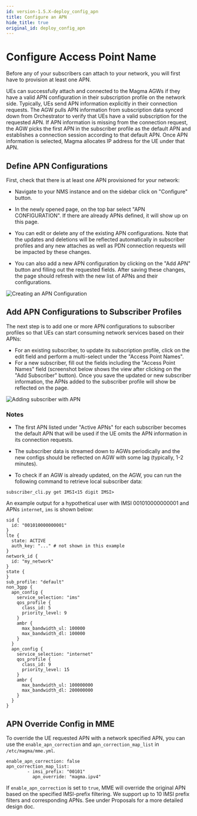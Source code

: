 ```yaml
---
id: version-1.5.X-deploy_config_apn
title: Configure an APN
hide_title: true
original_id: deploy_config_apn
---
```


# Configure Access Point Name

Before any of your subscribers can attach to your network, you will first have
to provision at least one APN.

UEs can successfully attach and connected to the Magma AGWs if they have a
valid APN configuration in their subscription profile on the network side.
Typically, UEs send APN information explicitly in their connection requests.
The AGW pulls APN information from subscription data synced down from
Orchestrator to verify that UEs have a valid subscription for the requested APN.
If APN information is missing from the connection request, the AGW picks the
first APN in the subscriber profile as the default APN and establishes a
connection session according to that default APN. Once APN information is
selected, Magma allocates IP address for the UE under that APN.

## Define APN Configurations

First, check that there is at least one APN provisioned for your network:

- Navigate to your NMS instance and on the sidebar click on "Configure" button.

- In the newly opened page, on the top bar select "APN CONFIGURATION".
If there are already APNs defined, it will show up on this page.

- You can edit or delete any of the existing APN configurations.
Note that the updates and deletions will be reflected automatically in
subscriber profiles and any new attaches as well as PDN connection requests
will be impacted by these changes.

- You can also add a new APN configuration by clicking on the "Add APN"
button and filling out the requested fields. After saving these changes, the
page should refresh with the new list of APNs and their configurations.

![Creating an APN Configuration](../../../docs/assets/nms/add_apnconfig.png)

## Add APN Configurations to Subscriber Profiles

The next step is to add one or more APN configurations to subscriber profiles
so that UEs can start consuming network services based on their APNs:

- For an existing subscriber, to update its subscription profile, click on the
edit field and perform a multi-select under the "Access Point Names".
- For a new subscriber, fill out the fields including the "Access Point Names"
field (screenshot below shows the view after clicking on the "Add Subscriber"
button). Once you save the updated or new subscriber information, the APNs
added to the subscriber profile will show be reflected on the page.

![Adding subscriber with APN](../../../docs/assets/nms/add_apn2subscriber.png)

### Notes

- The first APN listed under "Active APNs" for each subscriber becomes the
default APN that will be used if the UE omits the APN information in its
connection requests.

- The subscriber data is streamed down to AGWs periodically and the new configs
should be reflected on AGW with some lag (typically, 1-2 minutes).

- To check if an AGW is already updated, on the AGW, you can run the following
command to retrieve local subscriber data:

`subscriber_cli.py get IMSI<15 digit IMSI>`

An example output for a hypothetical user with IMSI 001010000000001 and APNs
`internet`, `ims` is shown below:

```
sid {
  id: "001010000000001"
}
lte {
  state: ACTIVE
  auth_key: "..." # not shown in this example
}
network_id {
  id: "my_network"
}
state {
}
sub_profile: "default"
non_3gpp {
  apn_config {
    service_selection: "ims"
    qos_profile {
      class_id: 5
      priority_level: 9
    }
    ambr {
      max_bandwidth_ul: 100000
      max_bandwidth_dl: 100000
    }
  }
  apn_config {
    service_selection: "internet"
    qos_profile {
      class_id: 9
      priority_level: 15
    }
    ambr {
      max_bandwidth_ul: 100000000
      max_bandwidth_dl: 200000000
    }
  }
}
```

## APN Override Config in MME
To override the UE requested APN with a network specified APN, you can use the
`enable_apn_correction` and `apn_correction_map_list` in `/etc/magma/mme.yml`.
```
enable_apn_correction: false
apn_correction_map_list:
        - imsi_prefix: "00101"
          apn_override: "magma.ipv4"
```
If `enable_apn_correction` is set to `true`, MME will override the original APN
based on the specified IMSI-prefix filtering.
We support up to 10 IMSI prefix filters and corresponding APNs.
See under Proposals for a more detailed design doc.
